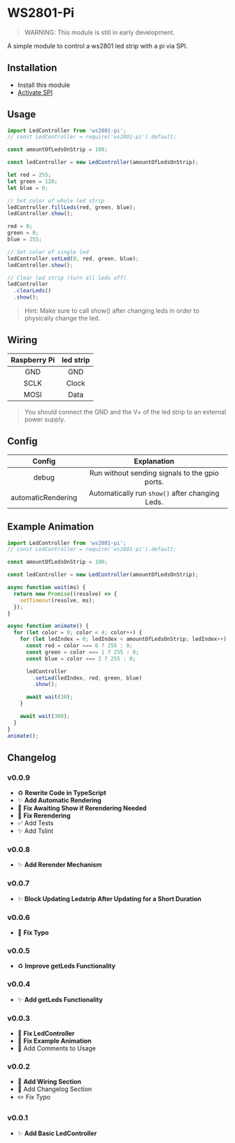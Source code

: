 # WS2801-Pi

> WARNING: This module is still in early development.

A simple module to control a ws2801 led strip with a pi via SPI.

## Installation

- Install this module
- [Activate SPI](https://www.raspberrypi-spy.co.uk/2014/08/enabling-the-spi-interface-on-the-raspberry-pi/)

## Usage

```javascript
import LedController from 'ws2801-pi';
// const LedController = require('ws2801-pi').default;

const amountOfLedsOnStrip = 100;

const ledController = new LedController(amountOfLedsOnStrip);

let red = 255;
let green = 120;
let blue = 0;

// Set color of whole led strip
ledController.fillLeds(red, green, blue);
ledController.show();

red = 0;
green = 0;
blue = 255;

// Set color of single led
ledController.setLed(0, red, green, blue);
ledController.show();

// Clear led strip (turn all leds off)
ledController
  .clearLeds()
  .show();
```

> Hint: Make sure to call show() after changing leds in order to physically change the led.

## Wiring

| Raspberry Pi | led strip |
|:------------:|:----------:|
| GND | GND |
| SCLK | Clock |
| MOSI | Data |

> You should connect the GND and the V+ of the led strip to an external power supply.

## Config

| Config | Explanation |
|:------------:|:----------:|
| debug | Run without sending signals to the gpio ports. |
| automaticRendering | Automatically run `show()` after changing Leds. |

## Example Animation

```javascript
import LedController from 'ws2801-pi';
// const LedController = require('ws2801-pi').default;

const amountOfLedsOnStrip = 100;

const ledController = new LedController(amountOfLedsOnStrip);

async function wait(ms) {
  return new Promise((resolve) => {
    setTimeout(resolve, ms);
  });
}

async function animate() {
  for (let color = 0; color < 4; color++) {
    for (let ledIndex = 0; ledIndex < amountOfLedsOnStrip; ledIndex++) {
      const red = color === 0 ? 255 : 0;
      const green = color === 1 ? 255 : 0;
      const blue = color === 2 ? 255 : 0;

      ledController
        .setLed(ledIndex, red, green, blue)
        .show();

      await wait(30);
    }

    await wait(300);
  }
}
animate();
```

## Changelog

### v0.0.9

- ♻️ **Rewrite Code in TypeScript**
- ✨ **Add Automatic Rendering**
- 🐛 **Fix Awaiting Show if Rerendering Needed**
- 🐛 **Fix Rerendering**
- ✅ Add Tests
- ✨ Add Tslint

### v0.0.8

- ✨ **Add Rerender Mechanism**

### v0.0.7

- ✨ **Block Updating Ledstrip After Updating for a Short Duration**

### v0.0.6

- 🐛 **Fix Typo**

### v0.0.5

- ♻️ **Improve getLeds Functionality**

### v0.0.4

- ✨ **Add getLeds Functionality**

### v0.0.3

- 🐛 **Fix LedController**
- 🐛 **Fix Example Animation**
- 📝 Add Comments to Usage

### v0.0.2

- 📝 **Add Wiring Section**
- 📝 Add Changelog Section
- ✏️ Fix Typo

### v0.0.1

- ✨ **Add Basic LedController**
